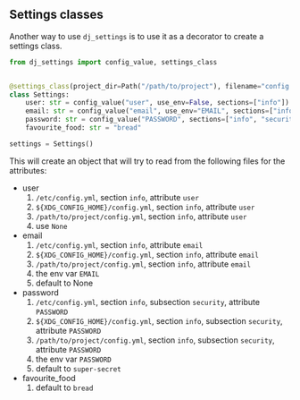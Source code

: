 ## Settings classes

Another way to use `dj_settings` is to use it as a decorator to create a settings class.

```python
from dj_settings import config_value, settings_class


@settings_class(project_dir=Path("/path/to/project"), filename="config.yml")
class Settings:
    user: str = config_value("user", use_env=False, sections=["info"])
    email: str = config_value("email", use_env="EMAIL", sections=["info"])
    password: str = config_value("PASSWORD", sections=["info", "security"], default="super-secret")
    favourite_food: str = "bread"

settings = Settings()
```

This will create an object that will try to read from the following files for the attributes:

-   user
    1. `/etc/config.yml`, section `info`, attribute `user`
    2. `${XDG_CONFIG_HOME}/config.yml`, section `info`, attribute `user`
    3. `/path/to/project/config.yml`, section `info`, attribute `user`
    4. use `None`
-   email
    1. `/etc/config.yml`, section `info`, attribute `email`
    2. `${XDG_CONFIG_HOME}/config.yml`, section `info`, attribute `email`
    3. `/path/to/project/config.yml`, section `info`, attribute `email`
    4. the env var `EMAIL`
    5. default to None
-   password
    1. `/etc/config.yml`, section `info`, subsection `security`, attribute `PASSWORD`
    2. `${XDG_CONFIG_HOME}/config.yml`, section `info`, subsection `security`, attribute `PASSWORD`
    3. `/path/to/project/config.yml`, section `info`, subsection `security`, attribute `PASSWORD`
    4. the env var `PASSWORD`
    5. default to `super-secret`
-   favourite_food
    1. default to `bread`
